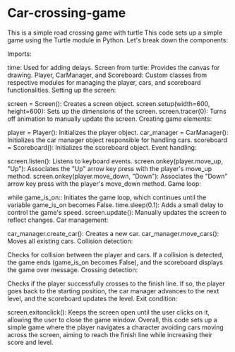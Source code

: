 # Car-crossing-game
This is a simple road crossing game with turtle
This code sets up a simple game using the Turtle module in Python. Let's break down the components:

Imports:

time: Used for adding delays.
Screen from turtle: Provides the canvas for drawing.
Player, CarManager, and Scoreboard: Custom classes from respective modules for managing the player, cars, and scoreboard functionalities.
Setting up the screen:

screen = Screen(): Creates a screen object.
screen.setup(width=600, height=600): Sets up the dimensions of the screen.
screen.tracer(0): Turns off animation to manually update the screen.
Creating game elements:

player = Player(): Initializes the player object.
car_manager = CarManager(): Initializes the car manager object responsible for handling cars.
scoreboard = Scoreboard(): Initializes the scoreboard object.
Event handling:

screen.listen(): Listens to keyboard events.
screen.onkey(player.move_up, "Up"): Associates the "Up" arrow key press with the player's move_up method.
screen.onkey(player.move_down, "Down"): Associates the "Down" arrow key press with the player's move_down method.
Game loop:

while game_is_on:: Initiates the game loop, which continues until the variable game_is_on becomes False.
time.sleep(0.1): Adds a small delay to control the game's speed.
screen.update(): Manually updates the screen to reflect changes.
Car management:

car_manager.create_car(): Creates a new car.
car_manager.move_cars(): Moves all existing cars.
Collision detection:

Checks for collision between the player and cars. If a collision is detected, the game ends (game_is_on becomes False), and the scoreboard displays the game over message.
Crossing detection:

Checks if the player successfully crosses to the finish line. If so, the player goes back to the starting position, the car manager advances to the next level, and the scoreboard updates the level.
Exit condition:

screen.exitonclick(): Keeps the screen open until the user clicks on it, allowing the user to close the game window.
Overall, this code sets up a simple game where the player navigates a character avoiding cars moving across the screen, aiming to reach the finish line while increasing their score and level.
